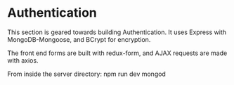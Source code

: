 # Authentication

This section is geared towards building Authentication. It uses Express
with MongoDB-Mongoose, and BCrypt for encryption.

The front end forms are built with redux-form, and AJAX requests are made
with axios.

From inside the server directory:
npm run dev
mongod

